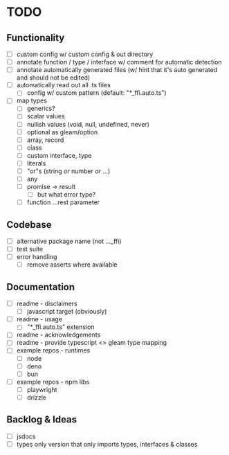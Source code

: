 # TODO

## Functionality
- [ ] custom config w/ custom config & out directory
- [ ] annotate function / type / interface w/ comment for automatic detection
- [ ] annotate automatically generated files (w/ hint that it's auto generated and should not be edited)
- [ ] automatically read out all .ts files
  - [ ] config w/ custom pattern (default: "*_ffi.auto.ts")
- [ ] map types
  - [ ] generics?
  - [ ] scalar values
  - [ ] nullish values (void, null, undefined, never)
  - [ ] optional as gleam/option
  - [ ] array, record
  - [ ] class
  - [ ] custom interface, type
  - [ ] literals
  - [ ] "or"s (string *or* number *or* ...)
  - [ ] any
  - [ ] promise -> result
    - [ ] but what error type?
  - [ ] function ...rest parameter

## Codebase
- [ ] alternative package name (not ..._ffi)
- [ ] test suite
- [ ] error handling
  - [ ] remove asserts where available

## Documentation
- [ ] readme - disclaimers
  - [ ] javascript target (obviously)
- [ ] readme - usage
  - [ ] "*_ffi.auto.ts" extension
- [ ] readme - acknowledgements
- [ ] readme - provide typescript <> gleam type mapping
- [ ] example repos - runtimes
  - [ ] node
  - [ ] deno
  - [ ] bun
- [ ] example repos - npm libs
  - [ ] playwright
  - [ ] drizzle

## Backlog & Ideas
- [ ] jsdocs
- [ ] types only version that only imports types, interfaces & classes
